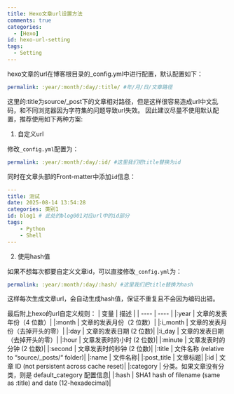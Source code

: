 ```yaml
---
title: Hexo文章url设置方法
comments: true
categories:
  - [Hexo]
id: hexo-url-setting
tags:
  - Setting
---
```


hexo文章的url在博客根目录的_config.yml中进行配置，默认配置如下：
```yml
permalink: :year/:month/:day/:title/ #年/月/日/文章路径
```

这里的:title为source/_post下的文章相对路径，但是这样很容易造成url中文乱码，和不同浏览器因为字符集的问题导致url失效。
因此建议尽量不使用默认配置，推荐使用如下两种方案:

1. 自定义url

修改`_config.yml`配置为：

```yml
permalink: :year/:month/:day/:id/ #这里我们把title替换为id
```

同时在文章头部的Front-matter中添加`id`信息：
```yml
---
title: 测试
date: 2025-08-14 13:54:28
categories: 类别1
id: blog1 # 此处的blog001对应url中的id部分
tags:
	- Python
	- Shell
---
```

2. 使用hash值

如果不想每次都要自定义文章id，可以直接修改`_config.yml`为：
```yml
permalink: :year/:month/:day/:hash/ #这里我们把title替换为hash
```
这样每次生成文章url，会自动生成hash值，保证不重复且不会因为编码出错。

最后附上hexo的url自定义规则：
|  变量   | 描述  |
|  ----  | ----  |
|:year	| 文章的发表年份（4 位数）|
|:month	| 文章的发表月份（2 位数）|
|:i_month |	文章的发表月份（去掉开头的零）|
|:day |	文章的发表日期 (2 位数)|
|:i_day |	文章的发表日期（去掉开头的零）|
|:hour |	文章发表时的小时 (2 位数)|
|:minute |	文章发表时的分钟 (2 位数)|
|:second |	文章发表时的秒钟 (2 位数)|
|:title |	文件名称 (relative to “source/_posts/“ folder)|
|:name |	文件名称|
|:post_title |	文章标题|
|:id |	文章 ID (not persistent across cache reset)|
|:category |	分类。如果文章没有分类，则是 default_category 配置信息|
|:hash |	SHA1 hash of filename (same as :title) and date (12-hexadecimal)|



